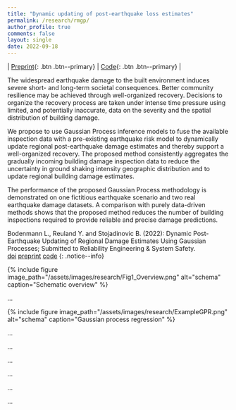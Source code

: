 ```yaml
---
title: "Dynamic updating of post-earthquake loss estimates"
permalink: /research/rmgp/
author_profile: true
comments: false
layout: single
date: 2022-09-18
---
```


| [Preprint](https://doi.org/10.31224/2205){: .btn .btn--primary} | [Code](https://github.com/bodlukas/earthquake-rmgp){: .btn .btn--primary} |

The widespread earthquake damage to the built environment induces severe short- and long-term societal consequences. Better community resilience may be achieved through well-organized recovery. Decisions to organize the recovery process are taken under intense time pressure using limited, and potentially inaccurate, data on the severity and the spatial distribution of building damage. 

We propose to use Gaussian Process inference models to fuse the available inspection data with a pre-existing earthquake risk model to dynamically update regional post-earthquake damage estimates and thereby support a well-organized recovery. The proposed method consistently aggregates the gradually incoming building damage inspection data to reduce the uncertainty in ground shaking intensity geographic distribution and to update regional building damage estimates. 

The performance of the proposed Gaussian Process methodology is demonstrated on one fictitious earthquake scenario and two real earthquake damage datasets. A comparison with purely data-driven methods shows that the proposed method reduces the number of building inspections required to provide reliable and precise damage predictions.

Bodenmann L., Reuland Y. and Stojadinovic B. (2022): Dynamic Post-Earthquake Updating of Regional Damage Estimates Using Gaussian Processes; Submitted to Reliability Engineering & System Safety. <br /> <a class="btn btn--primary" href="https://doi.org/10.31224/2205"> <i class="fa fa-link"></i> doi</a> <a class="btn btn--primary" href="https://engrxiv.org/preprint/view/2205/4410"> <i class="fa fa-file-pdf fa-lg"></i> preprint</a> <a class="btn btn--primary" href="https://github.com/bodlukas/earthquake-rmgp"> <i class="fa fa-code" aria-hidden="true"></i> code</a>
{: .notice--info}

{% include figure image_path="/assets/images/research/Fig1_Overview.png" alt="schema" caption="Schematic overview" %}

...

{% include figure image_path="/assets/images/research/ExampleGPR.png" alt="schema" caption="Gaussian process regression" %}

...



...

...

...

...

...
